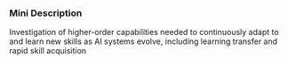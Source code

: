 ### Mini Description

Investigation of higher-order capabilities needed to continuously adapt to and learn new skills as AI systems evolve, including learning transfer and rapid skill acquisition
